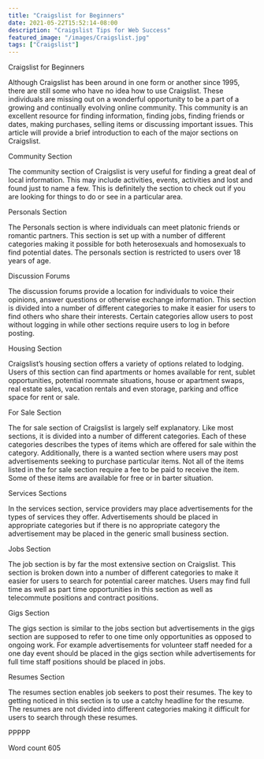 ```yaml
---
title: "Craigslist for Beginners"
date: 2021-05-22T15:52:14-08:00
description: "Craigslist Tips for Web Success"
featured_image: "/images/Craigslist.jpg"
tags: ["Craigslist"]
---
```


Craigslist for Beginners

Although Craigslist has been around in one form or another since 1995, there are still some who have no idea how to use Craigslist. These individuals are missing out on a wonderful opportunity to be a part of a growing and continually evolving online community. This community is an excellent resource for finding information, finding jobs, finding friends or dates, making purchases, selling items or discussing important issues. This article will provide a brief introduction to each of the major sections on Craigslist. 

Community Section

The community section of Craigslist is very useful for finding a great deal of local information. This may include activities, events, activities and lost and found just to name a few. This is definitely the section to check out if you are looking for things to do or see in a particular area. 

Personals Section

The Personals section is where individuals can meet platonic friends or romantic partners. This section is set up with a number of different categories making it possible for both heterosexuals and homosexuals to find potential dates. The personals section is restricted to users over 18 years of age. 

Discussion Forums

The discussion forums provide a location for individuals to voice their opinions, answer questions or otherwise exchange information. This section is divided into a number of different categories to make it easier for users to find others who share their interests. Certain categories allow users to post without logging in while other sections require users to log in before posting.

Housing Section 

Craigslist’s housing section offers a variety of options related to lodging. Users of this section can find apartments or homes available for rent, sublet opportunities, potential roommate situations, house or apartment swaps, real estate sales, vacation rentals and even storage, parking and office space for rent or sale. 

For Sale Section

The for sale section of Craigslist is largely self explanatory. Like most sections, it is divided into a number of different categories. Each of these categories describes the types of items which are offered for sale within the category. Additionally, there is a wanted section where users may post advertisements seeking to purchase particular items. Not all of the items listed in the for sale section require a fee to be paid to receive the item. Some of these items are available for free or in barter situation. 

Services Sections

In the services section, service providers may place advertisements for the types of services they offer. Advertisements should be placed in appropriate categories but if there is no appropriate category the advertisement may be placed in the generic small business section. 

Jobs Section

The job section is by far the most extensive section on Craigslist. This section is broken down into a number of different categories to make it easier for users to search for potential career matches. Users may find full time as well as part time opportunities in this section as well as telecommute positions and contract positions. 

Gigs Section

The gigs section is similar to the jobs section but advertisements in the gigs section are supposed to refer to one time only opportunities as opposed to ongoing work. For example advertisements for volunteer staff needed for a one day event should be placed in the gigs section while advertisements for full time staff positions should be placed in jobs. 

Resumes Section

The resumes section enables job seekers to post their resumes. The key to getting noticed in this section is to use a catchy headline for the resume. The resumes are not divided into different categories making it difficult for users to search through these resumes. 

PPPPP

Word count 605


